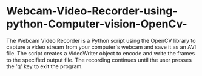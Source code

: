 # Webcam-Video-Recorder-using-python-Computer-vision-OpenCv-
The Webcam Video Recorder is a Python script using the OpenCV library to capture a video stream from your computer's webcam and save it as an AVI file. The script creates a VideoWriter object to encode and write the frames to the specified output file. The recording continues until the user presses the 'q' key to exit the program.
